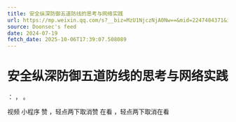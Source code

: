 ```yaml
---
title: 安全纵深防御五道防线的思考与网络实践
url: https://mp.weixin.qq.com/s?__biz=MzU1NjczNjA0Nw==&mid=2247484371&idx=1&sn=865fd423c64429edd415fe583b8ade68
source: Doonsec's feed
date: 2024-07-19
fetch_date: 2025-10-06T17:39:07.508089
---
```


# 安全纵深防御五道防线的思考与网络实践

：
，
。

视频
小程序
赞
，轻点两下取消赞
在看
，轻点两下取消在看